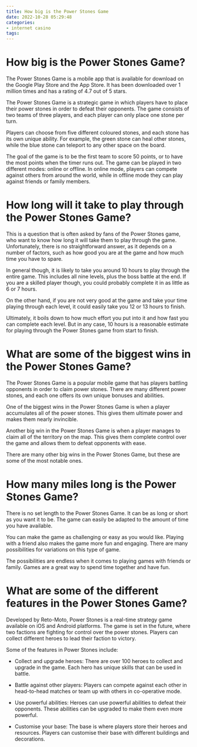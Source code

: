 ```yaml
---
title: How big is the Power Stones Game
date: 2022-10-28 05:29:48
categories:
- internet casino
tags:
---
```



#  How big is the Power Stones Game?

The Power Stones Game is a mobile app that is available for download on the Google Play Store and the App Store. It has been downloaded over 1 million times and has a rating of 4.7 out of 5 stars.

The Power Stones Game is a strategic game in which players have to place their power stones in order to defeat their opponents. The game consists of two teams of three players, and each player can only place one stone per turn.

Players can choose from five different coloured stones, and each stone has its own unique ability. For example, the green stone can heal other stones, while the blue stone can teleport to any other space on the board.

The goal of the game is to be the first team to score 50 points, or to have the most points when the timer runs out. The game can be played in two different modes: online or offline. In online mode, players can compete against others from around the world, while in offline mode they can play against friends or family members.

#  How long will it take to play through the Power Stones Game? 

This is a question that is often asked by fans of the Power Stones game, who want to know how long it will take them to play through the game. Unfortunately, there is no straightforward answer, as it depends on a number of factors, such as how good you are at the game and how much time you have to spare. 

In general though, it is likely to take you around 10 hours to play through the entire game. This includes all nine levels, plus the boss battle at the end. If you are a skilled player though, you could probably complete it in as little as 6 or 7 hours. 

On the other hand, if you are not very good at the game and take your time playing through each level, it could easily take you 12 or 13 hours to finish. 

Ultimately, it boils down to how much effort you put into it and how fast you can complete each level. But in any case, 10 hours is a reasonable estimate for playing through the Power Stones game from start to finish.

#  What are some of the biggest wins in the Power Stones Game? 

The Power Stones Game is a popular mobile game that has players battling opponents in order to claim power stones. There are many different power stones, and each one offers its own unique bonuses and abilities.

One of the biggest wins in the Power Stones Game is when a player accumulates all of the power stones. This gives them ultimate power and makes them nearly invincible.

Another big win in the Power Stones Game is when a player manages to claim all of the territory on the map. This gives them complete control over the game and allows them to defeat opponents with ease.

There are many other big wins in the Power Stones Game, but these are some of the most notable ones.

#  How many miles long is the Power Stones Game? 

There is no set length to the Power Stones Game. It can be as long or short as you want it to be. The game can easily be adapted to the amount of time you have available.

You can make the game as challenging or easy as you would like. Playing with a friend also makes the game more fun and engaging. There are many possibilities for variations on this type of game.

The possibilities are endless when it comes to playing games with friends or family. Games are a great way to spend time together and have fun.

#  What are some of the different features in the Power Stones Game?

Developed by Reto-Moto, Power Stones is a real-time strategy game available on iOS and Android platforms. The game is set in the future, where two factions are fighting for control over the power stones. Players can collect different heroes to lead their faction to victory.

Some of the features in Power Stones include:

* Collect and upgrade heroes: There are over 100 heroes to collect and upgrade in the game. Each hero has unique skills that can be used in battle.

* Battle against other players: Players can compete against each other in head-to-head matches or team up with others in co-operative mode.

* Use powerful abilities: Heroes can use powerful abilities to defeat their opponents. These abilities can be upgraded to make them even more powerful.

* Customise your base: The base is where players store their heroes and resources. Players can customise their base with different buildings and decorations.